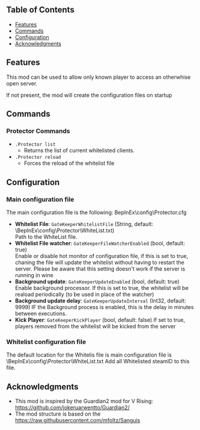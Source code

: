 ## Table of Contents


- [Features](#features)
- [Commands](#commands)
- [Configuration](#configuration)
- [Acknowledgments](#acknowledgments)

## Features

This mod can be used to allow only known player to access an otherwhise open server. 

If not present, the mod will create the configuration files on startup

## Commands

### Protector Commands
- `.Protector list`
  - Returns the list of current whitelisted clients.
- `.Protector reload`
  - Forces the reload of the whitelist file
 
## Configuration

### Main configuration file 
The main configuration file is the following: BepInEx\config\Protector.cfg

- **Whitelist File**: `GateKeeperWhitelistFile` (String, default: \BepInEx\config\Protector\WhiteList.txt)  
  Path to the WhiteList file.
- **Whitelist File watcher**: `GateKeeperFileWatcherEnabled` (bool, default: true)  
  Enable or disable hot monitor of configuration file, if this is set to true, chaning the file will update the whitelist without having to restart the server. Please be aware that this setting doesn't work if the server is running in wine
- **Background update**: `GateKeeperUpdateEnabled` (bool, default: true) 
  Enable background processor. If this is set to true, the whitelist will be reaload periodically (to be used in place of the watcher)
- **Background update delay**: `GateKeeperUpdateInterval` (Int32, default: 9999) 
  IF the Background process is enabled, this is the delay in minutes between executions.
- **Kick Player**: `GateKeeperKickPlayer` (bool, default: false) 
  If set to true, players removed from the whitelist will be kicked from the server
  
### Whitelist configuration file 
The default location for the Whitelis file is main configuration file is \BepInEx\config\Protector\WhiteList.txt
Add all Whitelisted steamID to this file.


## Acknowledgments
- This mod is inspired by the Guardian2 mod for V Rising: https://github.com/jokeruarwentto/Guardian2/
- The mod structure is based on the https://raw.githubusercontent.com/mfoltz/Sanguis
